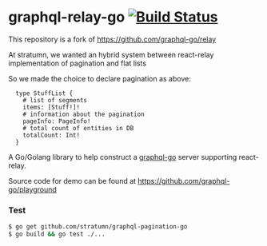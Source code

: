 # graphql-relay-go [![Build Status](https://semaphoreci.com/api/v1/stratumn/graphql-pagination-go/branches/master/badge.svg)](https://semaphoreci.com/stratumn/graphql-pagination-go)

This repository is a fork of https://github.com/graphql-go/relay

At stratumn, we wanted an hybrid system between react-relay implementation of pagination and flat lists

So we made the choice to declare pagination as above:

```
  type StuffList {
    # list of segments
    items: [Stuff!]!
    # information about the pagination
    pageInfo: PageInfo!
    # total count of entities in DB
    totalCount: Int!
  }
```

A Go/Golang library to help construct a [graphql-go](https://github.com/graphql-go/graphql) server supporting react-relay.

Source code for demo can be found at https://github.com/graphql-go/playground

### Test

```bash
$ go get github.com/stratumn/graphql-pagination-go
$ go build && go test ./...
```
